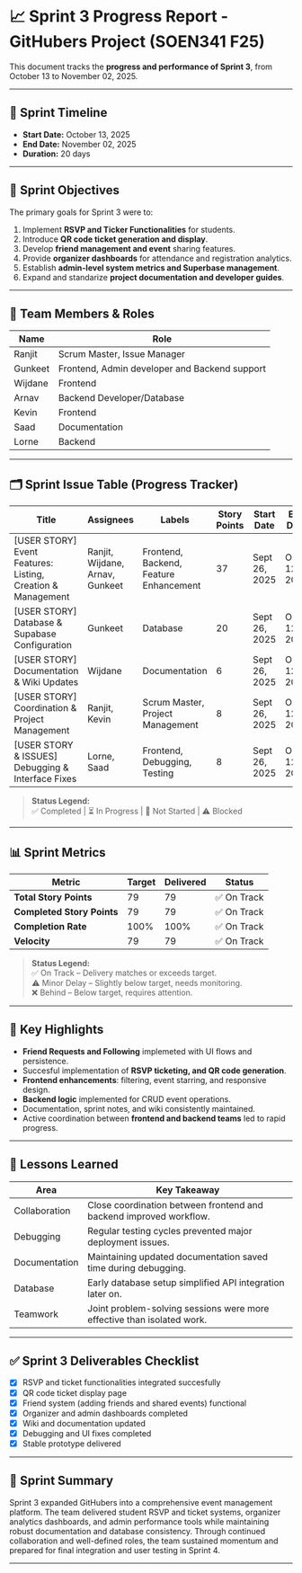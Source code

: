 # 📈 Sprint 3 Progress Report - GitHubers Project (SOEN341 F25)

This document tracks the **progress and performance of Sprint 3**, from October 13 to November 02, 2025.  

---

## 📅 Sprint Timeline
- **Start Date:** October 13, 2025  
- **End Date:** November 02, 2025  
- **Duration:** 20 days  

---

## 🎯 Sprint Objectives
The primary goals for Sprint 3 were to:
1. Implement **RSVP and Ticker Functionalities** for students.
2. Introduce **QR code ticket generation and display**.
3. Develop **friend management and event** sharing features.
4. Provide **organizer dashboards** for attendance and registration analytics.  
5. Establish **admin-level system metrics and Superbase management**.
6. Expand and standarize **project documentation and developer guides**.

---

## 👥 Team Members & Roles
| Name    | Role |
|---------|------|
| Ranjit  | Scrum Master, Issue Manager |
| Gunkeet | Frontend, Admin developer and Backend support |
| Wijdane | Frontend |
| Arnav   | Backend Developer/Database |
| Kevin   | Frontend |
| Saad    | Documentation |
| Lorne   | Backend |

---

## 🗂 Sprint Issue Table (Progress Tracker)

| Title | Assignees | Labels | Story Points | Start Date | End Date | Status | Issue Link |
|--------|------------|---------|---------------|-------------|-----------|----------|-------------|
| [USER STORY] Event Features: Listing, Creation & Management | Ranjit, Wijdane, Arnav, Gunkeet | Frontend, Backend, Feature Enhancement | 37 | Sept 26, 2025 | Oct 12, 2025 | ✅ Completed | [#43](https://github.com/keetsm1/githubers-SOEN341_Project_F25/issues/43) |
| [USER STORY] Database & Supabase Configuration | Gunkeet | Database | 20 | Sept 26, 2025 | Oct 12, 2025 | ✅ Completed | [#90](https://github.com/keetsm1/githubers-SOEN341_Project_F25/issues/90) |
| [USER STORY] Documentation & Wiki Updates | Wijdane | Documentation | 6 | Sept 26, 2025 | Oct 12, 2025 | ✅ Completed | [#68](https://github.com/keetsm1/githubers-SOEN341_Project_F25/issues/68) |
| [USER STORY] Coordination & Project Management | Ranjit, Kevin | Scrum Master, Project Management | 8 | Sept 26, 2025 | Oct 12, 2025 | ✅ Completed | [#79](https://github.com/keetsm1/githubers-SOEN341_Project_F25/issues/79) |
| [USER STORY & ISSUES] Debugging & Interface Fixes | Lorne, Saad | Frontend, Debugging, Testing | 8 | Sept 26, 2025 | Oct 12, 2025 | ✅ Completed | [#77](https://github.com/keetsm1/githubers-SOEN341_Project_F25/issues/77) |

> **Status Legend:**  
> ✅ Completed | ⏳ In Progress | 🔲 Not Started | ⚠ Blocked

---

## 📊 Sprint Metrics

| Metric | Target | Delivered | Status |
|--------|--------|------------|--------|
| **Total Story Points** | 79 | 79 | ✅ On Track |
| **Completed Story Points** | 79 | 79 | ✅ On Track |
| **Completion Rate** | 100% | 100% | ✅ On Track |
| **Velocity** | 79 | 79 | ✅ On Track |

> **Status Legend:**  
✅ On Track – Delivery matches or exceeds target.  
⚠ Minor Delay – Slightly below target, needs monitoring.  
❌ Behind – Below target, requires attention.

---

## 📝 Key Highlights
- **Friend Requests and Following** implemeted with UI flows and persistence.  
- Succesful implementation of **RSVP ticketing, and QR code generation**.  
- **Frontend enhancements**: filtering, event starring, and responsive design.  
- **Backend logic** implemented for CRUD event operations.  
- Documentation, sprint notes, and wiki consistently maintained.  
- Active coordination between **frontend and backend teams** led to rapid progress.  

---

## 📖 Lessons Learned

| Area | Key Takeaway |
|------|---------------|
| Collaboration | Close coordination between frontend and backend improved workflow. |
| Debugging | Regular testing cycles prevented major deployment issues. |
| Documentation | Maintaining updated documentation saved time during debugging. |
| Database | Early database setup simplified API integration later on. |
| Teamwork | Joint problem-solving sessions were more effective than isolated work. |

---

## ✅ Sprint 3 Deliverables Checklist
- [x] RSVP and ticket functionalities integrated succesfully  
- [x] QR code ticket display page 
- [x] Friend system (adding friends and shared events) functional
- [x] Organizer and admin dashboards completed
- [x] Wiki and documentation updated  
- [x] Debugging and UI fixes completed  
- [x] Stable prototype delivered  

---

## 🏁 Sprint Summary
Sprint 3 expanded GitHubers into a comprehensive event management platform.
The team delivered student RSVP and ticket systems, organizer analytics dashboards, and admin performance tools while maintaining robust documentation and database consistency.
Through continued collaboration and well-defined roles, the team sustained momentum and prepared for final integration and user testing in Sprint 4.

---





